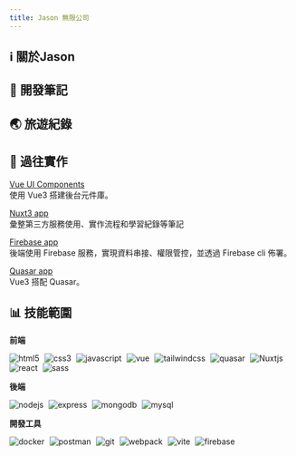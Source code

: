 ```yaml
---
title: Jason 無限公司
---
```


<div class='index-page'>

<Top/>

## :information_source: 關於Jason

<AboutMe />

## :date: 開發筆記

<recent-list />

## 🌏 旅遊紀錄

<recent-list2 />

## :construction_worker: 過往實作

[Vue UI Components](https://lian0103.github.io/vue-ui/#/gt/a-i/avatar)  
使用 Vue3 搭建後台元件庫。

[Nuxt3 app](https://nuxt3-notes.vercel.app/)  
彙整第三方服務使用、實作流程和學習紀錄等筆記

[Firebase app](https://book-service.firebaseapp.com/#/)  
後端使用 Firebase 服務，實現資料串接、權限管控，並透過 Firebase cli 佈署。

[Quasar app](https://account-app-f70c0.web.app/#/)  
Vue3 搭配 Quasar。

## :bar_chart: 技能範圍

**前端**

<div class="grid-c4">
<img alt="html5" style="margin-right:5px" src="https://img.shields.io/badge/HTML5-medium-orange?style=flat-square&logo=html5"  /> 
<img alt="css3" style="margin-right:5px" src="https://img.shields.io/badge/CSS3-medium-orange?style=flat-square&logo=css3"  />
<img alt="javascript" style="margin-right:5px" src="https://img.shields.io/badge/Javascript-medium-orange?style=flat-square&logo=javascript"  />
<img alt="vue" style="margin-right:5px" src="https://img.shields.io/badge/Vue-medium-orange?style=flat-square&logo=vuedotjs"  />
<img alt="tailwindcss" style="margin-right:5px" src="https://img.shields.io/badge/Tailwindcss-medium-orange?style=flat-square&logo=tailwindcss"  />
<img alt="quasar" style="margin-right:5px" src="https://img.shields.io/badge/Quasar-juniur-green?style=flat-square&logo=quasar"  /> 
<img alt="Nuxtjs" style="margin-right:5px" src="https://img.shields.io/badge/Nuxtjs-juniur-green?style=flat-square&logo=nuxtdotjs"  /> 
<img alt="react" style="margin-right:5px" src="https://img.shields.io/badge/React-juniur-green?style=flat-square&logo=react"  /> 
<img alt="sass" style="margin-right:5px" src="https://img.shields.io/badge/Sass-juniur-green?style=flat-square&logo=sass"  /> 
</div>

**後端**

<div class="grid-c4">
<img alt="nodejs" style="margin-right:5px" src="https://img.shields.io/badge/NodeJS-medium-orange?style=flat-square&logo=nodedotjs"  />  
<img alt="express" style="margin-right:5px" src="https://img.shields.io/badge/Express-medium-orange?style=flat-square&logo=express"  />
<img alt="mongodb" style="margin-right:5px" src="https://img.shields.io/badge/MongoDB-juniur-green?style=flat-square&logo=mongodb"  />
<img alt="mysql" style="margin-right:5px" src="https://img.shields.io/badge/MySQL-juniur-green?style=flat-square&logo=mysql"  />
</div>

**開發工具**

<div class="grid-c4">
<img alt="docker" style="margin-right:5px" src="https://img.shields.io/badge/Docker-juniur-green?style=flat-square&logo=docker"  />
<img alt="postman" style="margin-right:5px" src="https://img.shields.io/badge/Postman-juniur-green?style=flat-square&logo=postman"  />
<img alt="git" style="margin-right:5px" src="https://img.shields.io/badge/Git-juniur-green?style=flat-square&logo=git" />
<img alt="webpack" style="margin-right:5px" src="https://img.shields.io/badge/Webpack-juniur-green?style=flat-square&logo=webpack" />
<img alt="vite" style="margin-right:5px" src="https://img.shields.io/badge/Vite-medium-orange?style=flat-square&logo=vite"  />
<img alt="firebase" style="margin-right:5px" src="https://img.shields.io/badge/Firebase-medium-orange?style=flat-square&logo=firebase" />
</div>

<!-- <p>
<img  style="width:685px" src="http://github-profile-summary-cards.vercel.app/api/cards/profile-details?username=lian0103&theme=vue" alt='Jason Lien' />
</p>

<p>    
<img  style="margin-right:5px" src="http://github-profile-summary-cards.vercel.app/api/cards/stats?username=lian0103&theme=vue" alt='Jason Lien' />
    
<img src="http://github-profile-summary-cards.vercel.app/api/cards/productive-time?username=lian0103&theme=vue&utcOffset=8" alt='Jason Lien' />    
</p> -->
</div>
